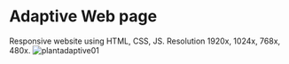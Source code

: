 # Adaptive Web page
Responsive website using HTML, CSS, JS. 
Resolution 1920x, 1024x, 768x, 480x.
![plantadaptive01](https://user-images.githubusercontent.com/124524999/227723334-eae656d7-2e2a-4da4-a090-a4869f49f83a.png)

